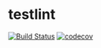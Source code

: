 # testlint

[![Build Status](https://github.com/farwydi/testlint/workflows/unit-tests/badge.svg)](https://github.com/farwydi/testlint/actions)
[![codecov](https://codecov.io/gh/farwydi/testlint/branch/master/graph/badge.svg)](https://codecov.io/gh/farwydi/testlint)